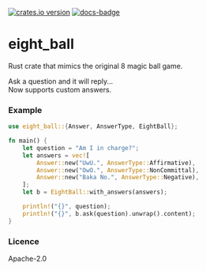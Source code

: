 [![crates.io version]][crates.io link]
[![docs-badge][]][docs]

# eight_ball
Rust crate that mimics the original 8 magic ball game.

Ask a question and it will reply...  
Now supports custom answers.


### Example
```rust
use eight_ball::{Answer, AnswerType, EightBall};

fn main() {
    let question = "Am I in charge?";
    let answers = vec![
        Answer::new("UwU.", AnswerType::Affirmative),
        Answer::new("OwO.", AnswerType::NonCommittal),
        Answer::new("Baka No.", AnswerType::Negative),
    ];
    let b = EightBall::with_answers(answers);

    println!("{}", question);
    println!("{}", b.ask(question).unwrap().content);
}

```

### Licence
Apache-2.0

[crates.io link]: https://crates.io/crates/eight_ball
[crates.io version]: https://img.shields.io/crates/v/eight_ball.svg?style=flat-square
[docs]: https://docs.rs/eight_ball
[docs-badge]: https://img.shields.io/badge/docs-online-5023dd.svg?style=flat-square